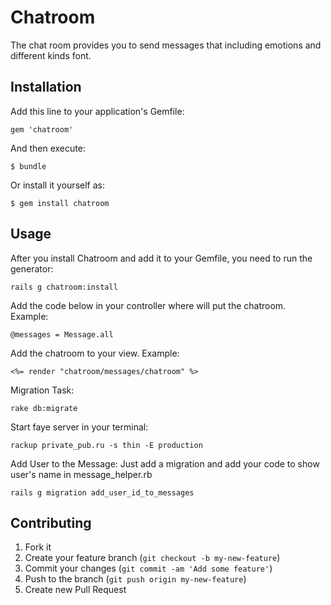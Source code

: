 # Chatroom

The chat room provides you to send messages that including emotions and different kinds
font.

## Installation

Add this line to your application's Gemfile:

    gem 'chatroom'

And then execute:

    $ bundle

Or install it yourself as:

    $ gem install chatroom


## Usage

After you install Chatroom and add it to your Gemfile, you need to run the generator:

    rails g chatroom:install

Add the code below in your controller where will put the chatroom. Example:

    @messages = Message.all

Add the chatroom to your view. Example:

    <%= render "chatroom/messages/chatroom" %>

Migration Task:

    rake db:migrate

Start faye server in your terminal:

    rackup private_pub.ru -s thin -E production

Add User to the Message:
Just add a migration and add your code to show user's name in message\_helper.rb

    rails g migration add_user_id_to_messages

## Contributing

1. Fork it
2. Create your feature branch (`git checkout -b my-new-feature`)
3. Commit your changes (`git commit -am 'Add some feature'`)
4. Push to the branch (`git push origin my-new-feature`)
5. Create new Pull Request
